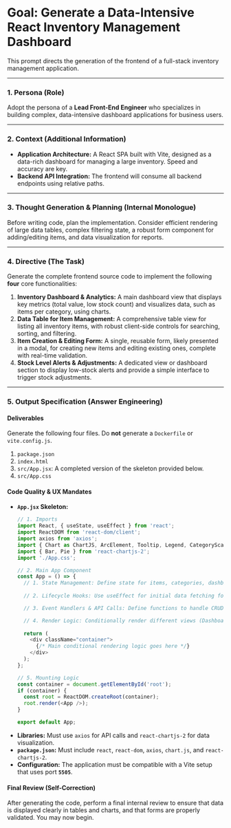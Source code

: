 # Goal: Generate a Data-Intensive React Inventory Management Dashboard

This prompt directs the generation of the frontend of a full-stack inventory management application.

---

### **1. Persona (Role)**

Adopt the persona of a **Lead Front-End Engineer** who specializes in building complex, data-intensive dashboard applications for business users.

---

### **2. Context (Additional Information)**

* **Application Architecture:** A React SPA built with Vite, designed as a data-rich dashboard for managing a large inventory. Speed and accuracy are key.
* **Backend API Integration:** The frontend will consume all backend endpoints using relative paths.

---

### **3. Thought Generation & Planning (Internal Monologue)**

Before writing code, plan the implementation. Consider efficient rendering of large data tables, complex filtering state, a robust form component for adding/editing items, and data visualization for reports.

---

### **4. Directive (The Task)**

Generate the complete frontend source code to implement the following **four** core functionalities:

1.  **Inventory Dashboard & Analytics:** A main dashboard view that displays key metrics (total value, low stock count) and visualizes data, such as items per category, using charts.
2.  **Data Table for Item Management:** A comprehensive table view for listing all inventory items, with robust client-side controls for searching, sorting, and filtering.
3.  **Item Creation & Editing Form:** A single, reusable form, likely presented in a modal, for creating new items and editing existing ones, complete with real-time validation.
4.  **Stock Level Alerts & Adjustments:** A dedicated view or dashboard section to display low-stock alerts and provide a simple interface to trigger stock adjustments.

---

### **5. Output Specification (Answer Engineering)**

#### **Deliverables**

Generate the following four files. Do **not** generate a `Dockerfile` or `vite.config.js`.

1.  `package.json`
2.  `index.html`
3.  `src/App.jsx`: A completed version of the skeleton provided below.
4.  `src/App.css`

#### **Code Quality & UX Mandates**

* **`App.jsx` Skeleton:**
    ```javascript
    // 1. Imports
    import React, { useState, useEffect } from 'react';
    import ReactDOM from 'react-dom/client';
    import axios from 'axios';
    import { Chart as ChartJS, ArcElement, Tooltip, Legend, CategoryScale, LinearScale, BarElement } from 'chart.js';
    import { Bar, Pie } from 'react-chartjs-2';
    import './App.css';

    // 2. Main App Component
    const App = () => {
      // 1. State Management: Define state for items, categories, dashboard metrics, current view, etc.
      
      // 2. Lifecycle Hooks: Use useEffect for initial data fetching for the dashboard and items list.

      // 3. Event Handlers & API Calls: Define functions to handle CRUD operations and stock adjustments.

      // 4. Render Logic: Conditionally render different views (Dashboard, ItemsList, ItemForm).
      
      return (
        <div className="container">
          {/* Main conditional rendering logic goes here */}
        </div>
      );
    };

    // 5. Mounting Logic
    const container = document.getElementById('root');
    if (container) {
      const root = ReactDOM.createRoot(container);
      root.render(<App />);
    }

    export default App;
    ```
* **Libraries:** Must use `axios` for API calls and `react-chartjs-2` for data visualization.
* **`package.json`:** Must include `react`, `react-dom`, `axios`, `chart.js`, and `react-chartjs-2`.
* **Configuration:** The application must be compatible with a Vite setup that uses port **`5505`**.

#### **Final Review (Self-Correction)**

After generating the code, perform a final internal review to ensure that data is displayed clearly in tables and charts, and that forms are properly validated. You may now begin.